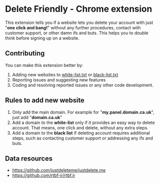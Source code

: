 # Delete Friendly - Chrome extension
This extension tells you if a website lets you delete your account with just "**one click and bang!**" without any further procedures, contact with customer support, or other damn ifs and buts. This helps you to double think before signing up on a website.

## Contributing
You can make this extension better by:
1. Adding new websites to [white-list.txt](white-list.txt) or [black-list.txt](black-list.txt)
2. Reporting issues and suggesting new features
3. Coding and resolving reported issues or any other code development.

## Rules to add new website

1. Only add the main domain. For example for "**my.panel.domain.ca.uk**", just add "**domain.ca.uk**"
2. Add a domain to the **white-list** only if it provides an easy way to delete account. That means, one click and delete, without any extra steps.
3. Add a domain to the **black list** if deleting account requires additional steps, such as contacting customer support or addressing any ifs and buts.

## Data resources
- https://github.com/justdeleteme/justdelete.me
- https://github.com/rtbf-ir/rtbf.ir
